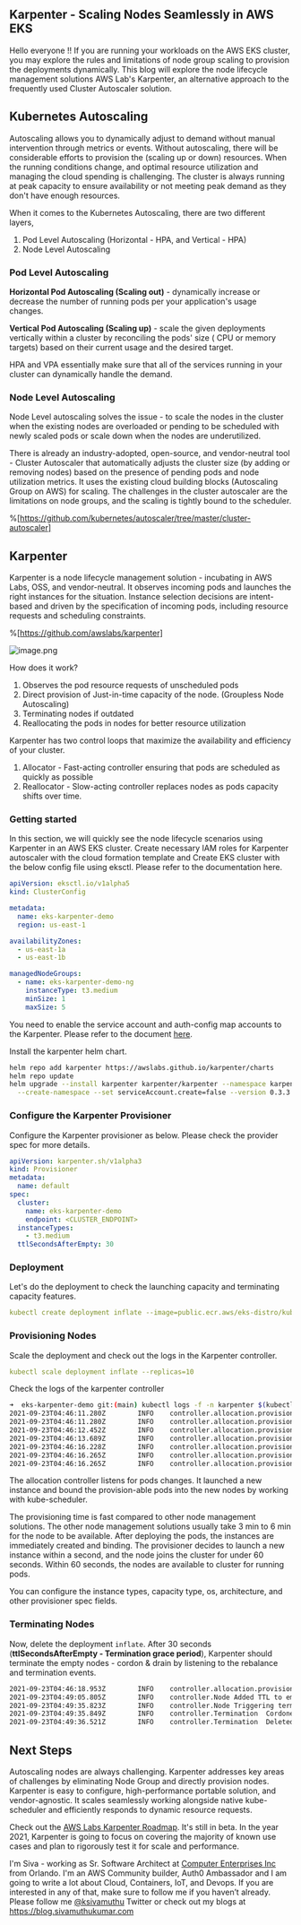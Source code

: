 ## Karpenter - Scaling Nodes Seamlessly in AWS EKS

Hello everyone !! If you are running your workloads on the AWS EKS cluster, you may explore the rules and limitations of node group scaling to provision the deployments dynamically.  This blog will explore the node lifecycle management solutions AWS Lab's Karpenter, an alternative approach to the frequently used Cluster Autoscaler solution. 

## Kubernetes Autoscaling

Autoscaling allows you to dynamically adjust to demand without manual intervention through metrics or events. Without autoscaling, there will be considerable efforts to provision the (scaling up or down) resources. When the running conditions change, and optimal resource utilization and managing the cloud spending is challenging. The cluster is always running at peak capacity to ensure availability or not meeting peak demand as they don't have enough resources.

When it comes to the Kubernetes Autoscaling, there are two different layers, 

1. Pod Level Autoscaling (Horizontal - HPA, and Vertical - HPA)
2. Node Level Autoscaling

### Pod Level Autoscaling

**Horizontal Pod Autoscaling (Scaling out)** - dynamically increase or decrease the number of running pods per your application's usage changes.

**Vertical Pod Autoscaling (Scaling up)** - scale the given deployments vertically within a cluster by reconciling the pods' size ( CPU or memory targets) based on their current usage and the desired target.

HPA and VPA essentially make sure that all of the services running in your cluster can dynamically handle the demand.

### Node Level Autoscaling

Node Level autoscaling solves the issue - to scale the nodes in the cluster when the existing nodes are overloaded or pending to be scheduled with newly scaled pods or scale down when the nodes are underutilized.

There is already an industry-adopted, open-source, and vendor-neutral tool - Cluster Autoscaler that automatically adjusts the cluster size (by adding or removing nodes) based on the presence of pending pods and node utilization metrics. It uses the existing cloud building blocks (Autoscaling Group on AWS) for scaling. The challenges in the cluster autoscaler are the limitations on node groups, and the scaling is tightly bound to the scheduler. 

%[https://github.com/kubernetes/autoscaler/tree/master/cluster-autoscaler]


## Karpenter

Karpenter is a node lifecycle management solution - incubating in AWS Labs, OSS, and vendor-neutral. It observes incoming pods and launches the right instances for the situation. Instance selection decisions are intent-based and driven by the specification of incoming pods, including resource requests and scheduling constraints.

%[https://github.com/awslabs/karpenter]

![image.png](https://cdn.hashnode.com/res/hashnode/image/upload/v1632450827335/nq0X2fa5G.png)

How does it work?

1. Observes the pod resource requests of unscheduled pods
2. Direct provision of Just-in-time capacity of the node. (Groupless Node Autoscaling)
3. Terminating nodes if outdated
4. Reallocating the pods in nodes for better resource utilization

Karpenter has two control loops that maximize the availability and efficiency of your cluster.

1. Allocator - Fast-acting controller ensuring that pods are scheduled as quickly as possible
2. Reallocator - Slow-acting controller replaces nodes as pods capacity shifts over time.

### Getting started

In this section, we will quickly see the node lifecycle scenarios using Karpenter in an AWS EKS cluster.  Create necessary IAM roles for Karpenter autoscaler with the cloud formation template and  Create EKS cluster with the below config file using eksctl. Please refer to the documentation here. 

```yaml
apiVersion: eksctl.io/v1alpha5
kind: ClusterConfig

metadata:
  name: eks-karpenter-demo
  region: us-east-1

availabilityZones: 
  - us-east-1a
  - us-east-1b

managedNodeGroups:
  - name: eks-karpenter-demo-ng
    instanceType: t3.medium
    minSize: 1
    maxSize: 5
```

You need to enable the service account and auth-config map accounts to the Karpenter.  Please refer to the document [here](https://karpenter.sh/docs/getting-started/).

Install the karpenter helm chart.

```bash
helm repo add karpenter https://awslabs.github.io/karpenter/charts
helm repo update
helm upgrade --install karpenter karpenter/karpenter --namespace karpenter \
  --create-namespace --set serviceAccount.create=false --version 0.3.3
```

### Configure the Karpenter Provisioner

Configure the Karpenter provisioner as below.  Please check the provider spec for more details.

```yaml
apiVersion: karpenter.sh/v1alpha3
kind: Provisioner
metadata:
  name: default
spec:
  cluster:
    name: eks-karpenter-demo
    endpoint: <CLUSTER_ENDPOINT>
  instanceTypes:
    - t3.medium    
  ttlSecondsAfterEmpty: 30
```

### Deployment

Let's do the deployment to check the launching capacity and terminating capacity features.

```yaml
kubectl create deployment inflate --image=public.ecr.aws/eks-distro/kubernetes/pause:3.2
```

### Provisioning Nodes

Scale the deployment and check out the logs in the Karpenter controller.

```yaml
kubectl scale deployment inflate --replicas=10
```

Check the logs of the karpenter controller

```bash
➜  eks-karpenter-demo git:(main) kubectl logs -f -n karpenter $(kubectl get pods -n karpenter -l karpenter=controller -o name)
2021-09-23T04:46:11.280Z        INFO    controller.allocation.provisioner/default       Starting provisioning loop      {"commit": "bc99951"}
2021-09-23T04:46:11.280Z        INFO    controller.allocation.provisioner/default       Waiting to batch additional pods        {"commit": "bc99951"}
2021-09-23T04:46:12.452Z        INFO    controller.allocation.provisioner/default       Found 9 provisionable pods      {"commit": "bc99951"}
2021-09-23T04:46:13.689Z        INFO    controller.allocation.provisioner/default       Computed packing for 9 pod(s) with instance type option(s) [t3.medium]  {"commit": "bc99951"}
2021-09-23T04:46:16.228Z        INFO    controller.allocation.provisioner/default       Launched instance: i-0174aa47fe6d1f7b4, type: t3.medium, zone: us-east-1b, hostname: ip-192-168-116-109.ec2.internal    {"commit": "bc99951"}
2021-09-23T04:46:16.265Z        INFO    controller.allocation.provisioner/default       Bound 9 pod(s) to node ip-192-168-116-109.ec2.internal  {"commit": "bc99951"}
2021-09-23T04:46:16.265Z        INFO    controller.allocation.provisioner/default       Watching for pod events {"commit": "bc99951"}
```

The allocation controller listens for pods changes. It launched a new instance and bound the provision-able pods into the new nodes by working with kube-scheduler.

The provisioning time is fast compared to other node management solutions. The other node management solutions usually take 3 min to 6 min for the node to be available.  After deploying the pods, the instances are immediately created and binding. The provisioner decides to launch a new instance within a second, and the node joins the cluster for under 60 seconds. Within 60 seconds, the nodes are available to cluster for running pods.

You can configure the instance types, capacity type, os, architecture, and other provisioner spec fields.

### Terminating Nodes

Now, delete the deployment `inflate`. After 30 seconds (**ttlSecondsAfterEmpty - Termination grace period**), Karpenter should terminate the empty nodes - cordon & drain by listening to the rebalance and termination events. 

```bash
2021-09-23T04:46:18.953Z        INFO    controller.allocation.provisioner/default       Watching for pod events {"commit": "bc99951"}
2021-09-23T04:49:05.805Z        INFO    controller.Node Added TTL to empty node ip-192-168-116-109.ec2.internal {"commit": "bc99951"}
2021-09-23T04:49:35.823Z        INFO    controller.Node Triggering termination after 30s for empty node ip-192-168-116-109.ec2.internal {"commit": "bc99951"}
2021-09-23T04:49:35.849Z        INFO    controller.Termination  Cordoned node ip-192-168-116-109.ec2.internal   {"commit": "bc99951"}
2021-09-23T04:49:36.521Z        INFO    controller.Termination  Deleted node ip-192-168-116-109.ec2.internal    {"commit": "bc99951"}
```

## Next Steps

Autoscaling nodes are always challenging. Karpenter addresses key areas of challenges by eliminating Node Group and directly provision nodes. Karpenter is easy to configure, high-performance portable solution, and vendor-agnostic. It scales seamlessly working alongside native kube-scheduler and efficiently responds to dynamic resource requests. 

Check out the [AWS Labs Karpenter Roadmap](https://github.com/awslabs/karpenter/blob/main/ROADMAP.md). It's still in beta. In the year 2021, Karpenter is going to focus on covering the majority of known use cases and plan to rigorously test it for scale and performance. 

I'm Siva - working as Sr. Software Architect at [Computer Enterprises Inc](https://www.ceiamerica.com) from Orlando. I'm an AWS Community builder, Auth0 Ambassador and I am going to write a lot about Cloud, Containers, IoT, and Devops. If you are interested in any of that, make sure to follow me if you haven’t already. Please follow me [@ksivamuthu](https://www.twitter.com/ksivamuthu) Twitter or check out my blogs at https://blog.sivamuthukumar.com